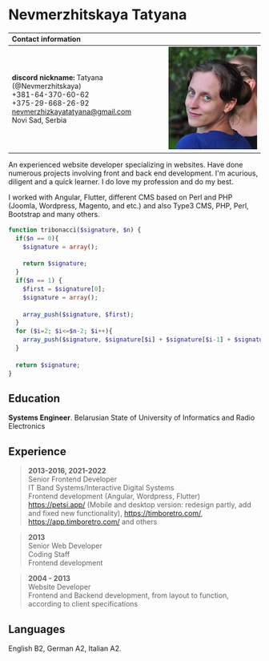 # Nevmerzhitskaya Tatyana

| Contact information   |                    |
| :---                  |               ---: |
| **discord nickname:** Tatyana (@Nevmerzhitskaya)<br />+381-64-370-60-62<br />+375-29-668-26-92<br /><nevmerzhizkayatatyana@gmail.com><br />Novi Sad, Serbia |   ![PortfolioPhoto](/images/foto.jpg) |





An experienced website developer specializing in websites. Have done numerous projects involving front and back end development. I'm acurious, diligent and a quick learner. I do love my profession and do my best.

I worked with Angular, Flutter, different CMS based on Perl and PHP (Joomla, Wordpress, Magento, and etc.) and also Type3 CMS, PHP, Perl, Bootstrap and many others.


```php
function tribonacci($signature, $n) {
  if($n == 0){
    $signature = array();
    
    return $signature;
  }
  if($n == 1) {
    $first = $signature[0];
    $signature = array();
    
    array_push($signature, $first);
  }
  for ($i=2; $i<=$n-2; $i++){
    array_push($signature, $signature[$i] + $signature[$i-1] + $signature[$i-2]);
  }

  return $signature;
}

```

## Education

**Systems Engineer**. Belarusian State of University of Informatics and Radio Electronics

## Experience

> **2013-2016, 2021-2022** <br />
Senior Frontend Developer <br />
IT Band Systems/Interactive Digital Systems <br />
Frontend development (Angular, Wordpress, Flutter)<br />
<https://petsi.app/> (Mobile and desktop version: redesign partly, add and fixed new functionality), <https://timboretro.com/>, <https://app.timboretro.com/> and others

> **2013** <br />
Senior Web Developer <br />
Coding Staff <br />
Frontend development

> **2004 - 2013** <br />
Website Developer <br />
Frontend and Backend development, from layout to function, according to client specifications

## Languages

English B2, German A2, Italian A2.

